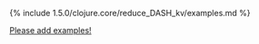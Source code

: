{% include 1.5.0/clojure.core/reduce_DASH_kv/examples.md %}

[Please add examples!](https://github.com/arrdem/grimoire/edit/master/_includes/1.6.0/clojure.core/reduce_DASH_kv/examples.md)
